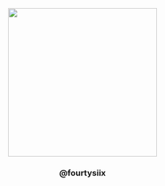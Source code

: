 <div align="center">
  <img src="https://github.com/dehydroepiandrosterone/fourty/blob/main/assets/avatars-RqTexu5tO9cpWawA-zs6OpQ-t240x240.jpg" height="300">
  <h3>@fourtysiix</h3>
</div>
